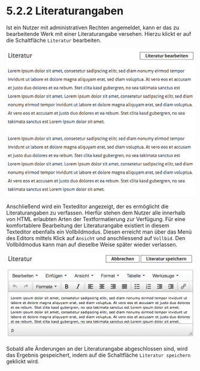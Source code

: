# 5.2.2 Literaturangaben

Ist ein Nutzer mit administrativen Rechten angemeldet, kann er das zu bearbeitende Werk mit einer Literaturangabe versehen. Hierzu klickt er auf die Schaltfläche `Literatur` bearbeiten.    


![](../../.gitbook/assets/literatur-berarbeiten.png)

Anschließend wird ein Texteditor angezeigt, der es ermöglicht die Literaturangaben zu verfassen. Hierfür stehen dem Nutzer alle innerhalb von HTML erlaubten Arten der Textformatierung zur Verfügung. Für eine komfortablere Bearbeitung der Literaturangabe existiert in diesem Texteditor ebenfalls ein Vollbildmodus. Diesen erreicht man über das Menü des Editors mittels Klick auf `Ansicht` und anschliessend auf `Vollbid`. Den Vollbildmodus kann man auf dieselbe Weise später wieder verlassen.

![](../../.gitbook/assets/texteditor-literaturangaben.png)

Sobald alle Änderungen an der Literaturangabe abgeschlossen sind, wird das Ergebnis gespeichert, indem auf die Schaltfläche `Literatur speichern` geklickt wird.  


